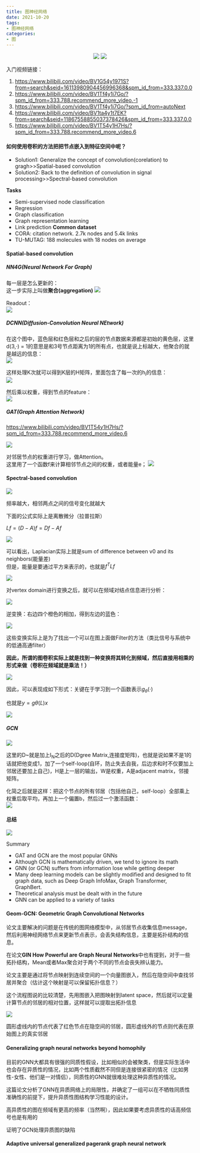 ```yaml
---
title: 图神经网络
date: 2021-10-20 
tags:
- 图神经网络
categories:
- 图
---
```


<p align='center'>
<a href="https://github.com/satoshiSchubert" target="_blank"><img src="https://img.shields.io/badge/Github-@SatoshiNg-f3e1e1.svg?style=flat-square&logo=GitHub"></a>
<img src='https://img.shields.io/badge/style-Chinese-c45a65.svg?style=flat-square' />

入门视频链接：
1. https://www.bilibili.com/video/BV1G54y1971S?from=search&seid=16113980904456996368&spm_id_from=333.337.0.0
2. https://www.bilibili.com/video/BV1Tf4y1i7Go/?spm_id_from=333.788.recommend_more_video.-1
3. https://www.bilibili.com/video/BV1Tf4y1i7Go/?spm_id_from=autoNext
4. https://www.bilibili.com/video/BV1ta4y1t7EK?from=search&seid=11867558855037378426&spm_id_from=333.337.0.0
5. https://www.bilibili.com/video/BV1T54y1H7Hs/?spm_id_from=333.788.recommend_more_video.6

#### 如何使用卷积的方法把把节点嵌入到特征空间中呢？
- Solution1: Generalize the concept of convolution(corelation) to gragh>>Spatial-based convolution
- Solution2: Back to the definition of convolution in signal processing>>Spectral-based convolution

**Tasks**
- Semi-supervised node classification
- Regression
- Graph classification
- Graph representation learning
- Link prediction
**Common dataset**
- CORA: citation network. 2.7k nodes and 5.4k links
- TU-MUTAG: 188 molecules with 18 nodes on average

#### Spatial-based convolution

##### **NN4G(Neural Network For Graph)**<br>
每一层是怎么更新的：<br>
这一步实际上叫做**聚合(aggregation)**
![](../../pics/tw_gnn1.png)<br>

Readout：<br>
![](../../pics/tw_gnn2.png)<br>

##### **DCNN(Diffusion-Convolution Neural NEtwork)**
在这个图中，蓝色层和红色层和之后的层的节点数据来源都是初始的黄色层，这里d(3,·) = 1的意思是和3号节点距离为1的所有点，也就是说上标越大，他聚合的就是越远的信息：<br>
![](../../pics/tw_gnn3.png)<br>

这样处理K次就可以得到K层的H矩阵，里面包含了每一次的h<sub>i</sub>的信息：<br>
![](../../pics/tw_gnn4.png)<br>

然后乘以权重，得到节点的feature：<br>
![](../../pics/tw_gnn5.png)<br>

##### GAT(Graph Attention Network)
https://www.bilibili.com/video/BV1T54y1H7Hs/?spm_id_from=333.788.recommend_more_video.6

![](../../pics/tw_gnn18.png)

对邻居节点的权重进行学习，做Attention。<br>
这里用了一个函数f来计算相邻节点之间的权重，或者能量e；
![](../../pics/tw_gnn6.png)<br>

#### Spectral-based convolution

![](../../pics/tw_gnn7.png)

频率越大，相邻两点之间的信号变化就越大

下面的公式实际上是离散微分（拉普拉斯）

$Lf = (D-A)f = Df-Af$

![](../../pics/tw_gnn8.png)

可以看出，Laplacian实际上就是sum of difference between v0 and its neighbors(能量差)<br>
但是，能量是要通过平方来表示的，也就是$f^TLf$

![](../../pics/tw_gnn9.png)

对vertex domain进行变换之后，就可以在频域对结点信息进行分析：<br>

![](../../pics/tw_gnn10.png)

逆变换：右边四个橙色的相加，得到左边的蓝色：<br>

![](../../pics/tw_gnn11.png)

这些变换实际上是为了找出一个可以在图上面做Filter的方法（类比信号与系统中的低通高通filter）

**因此，所谓的图卷积实际上就是找到一种变换将其转化到频域，然后直接用相乘的形式来做（卷积在频域就是乘法！）**

![](../../pics/tw_gnn12.png)

因此，可以表现成如下形式：关键在于学习到一个函数表示$g_{\theta}(·)$<br>

也就是$y=g{\theta}(L)x$

![](../../pics/tw_gnn13.png)

##### GCN

![](../../pics/tw_gnn14.png)

这里的D~就是加上I<sub>N</sub>之后的D(Dgree Matrix,连接度矩阵)，也就是说如果不是1的话就把他变成1，加了一个self-loop(自环，防止失去自我，后边求和时不仅要加上邻居还要加上自己)，H是上一层的输出，W是权重，A是adjacent matrix，邻接矩阵。

化简之后就是这样：把这个节点的所有邻居（包括他自己，self-loop）全部乘上权重后取平均，再加上一个偏置b，然后过一个激活函数：<br>
![](../../pics/tw_gnn15.png)

#### 总结
![](../../pics/tw_gnn16.png)

Summary
- GAT and GCN are the most popular GNNs
- Although GCN is mathematically driven, we tend to ignore its math
- GNN (or GCN) suffers from information lose while getting deeper
- Many deep learning models can be slightly modified and designed to fit graph data, such as Deep Graph InfoMax, Graph Transformer, GraphBert.
- Theoretical analysis must be dealt with in the future
- GNN can be applied to a variety of tasks

#### Geom-GCN: Geometric Graph Convolutional Networks

论文主要解决的问题是在传统的图网络模型中，从邻居节点收集信息message，然后利用神经网络节点来更新节点表示，会丢失结构信息，主要是拓扑结构的信息。

在论文**GIN How Powerful are Graph Neural Networks**中也有提到，对于一些拓扑结构，Mean或者Max聚合对于两个不同的节点会丧失辨认能力。

论文主要是通过将节点映射到连续空间的一个向量图嵌入，然后在隐空间中查找邻居并聚合（估计这个映射是可以保留拓扑信息？）


这个流程图说的比较清楚，先用图嵌入把图映射到latent space，然后就可以定量计算节点的邻居的相对位置，这样就可以提取出拓扑信息

![](../../pics/geom2.png)

圆形虚线内的节点代表了红色节点在隐空间的邻居，圆形虚线外的节点则代表在原始图上的真实邻居

#### Generalizing graph neural networks beyond homophily

目前的GNN大都具有很强的同质性假设，比如相似的会被聚类，但是实际生活中也会存在异质性的情况，比如两个性质截然不同但是连接很紧密的情况（比如男性-女性、他们是一对情侣），同质性的GNN就很难处理这种异质性的情况。

这篇论文分析了GNN在异质网络上的局限性，并确定了一组可以在不牺牲同质性准确性的前提下，提升异质性图结构学习性能的设计。
  
高异质性的图在频域有更高的频率（当然啊），因此如果要考虑异质性的话高频信号也是有用的

证明了GCN处理异质图的缺陷


#### Adaptive universal generalized pagerank graph neural network












